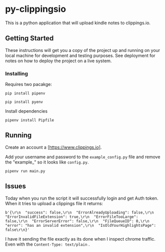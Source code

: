 # py-clippingsio

This is a python application that will upload kindle notes to clippings.io.

## Getting Started

These instructions will get you a copy of the project up and running on your local machine for development and testing purposes. See deployment for notes on how to deploy the project on a live system.

### Installing

Requires two pacakge:
```
pip install pipenv
```

```
pip install pyenv
```

Install dependencies

```
pipenv install Pipfile
```

## Running

Create an account a [https://www.clippings.io].

Add your username and password to the ```example_config.py``` file and remove the "example_" so it looks like ```config.py```.

```
pipenv run main.py
```

## Issues
Today when you run the script it will successfully login and get Auth token. When it tries to upload a clippings file it returns:

```
b'{\r\n  "success": false,\r\n  "ErrorAlreadyUploading": false,\r\n  "ErrorInvalidFileExtension": true,\r\n  "ErrorFileTooLarge": false,\r\n  "ErrorServerError": false,\r\n  "FileQueueID": 0,\r\n  "error": "has an invalid extension",\r\n  "IsOldYourHighlightsPage": false\r\n}'
```

I have it sending the file exactly as its done when I inspect chrome traffic. Even with the ```Content-Type: text/plain``` .

